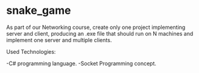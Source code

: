 # snake_game
As part of our Networking course, create only one project implementing server and client, producing an .exe file that should run on N machines and implement one server and multiple clients.

Used Technologies:

-C# programming language.
-Socket Programming concept.
